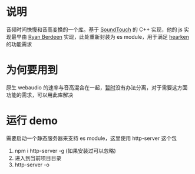 # 说明
音频时间快慢和音高变换的一个库。基于 [SoundTouch](http://www.surina.net/soundtouch) 的 C++ 实现，他的 js 实现最早由 [Ryan Berdeen](https://github.com/also/soundtouch-js) 实现，此处重新封装为 es module，用于满足 [hearken](https://github.com/imtaotao/hearken) 的功能需求

# 为何要用到
原生 webaudio 的速率与音高混合在一起，[暂时](https://github.com/WebAudio/web-audio-api/issues/723)没有办法分离，对于需要这方面功能的需求，可以用此库解决

# 运行 demo
需要启动一个静态服务器来支持 es module，这里使用 http-server 这个包

1. npm i http-server -g (如果安装过可以忽略)
2. 进入到当前项目目录
3. http-server -o